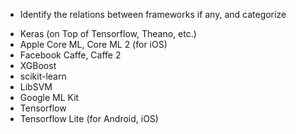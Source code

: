 * Identify the relations between frameworks if any, and categorize

- Keras (on Top of Tensorflow, Theano, etc.)
- Apple Core ML, Core ML 2 (for iOS)
- Facebook Caffe, Caffe 2
- XGBoost
- scikit-learn
- LibSVM
- Google ML Kit
- Tensorflow
- Tensorflow Lite (for Android, iOS)